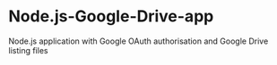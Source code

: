# Node.js-Google-Drive-app
Node.js application with Google OAuth authorisation and Google Drive listing files
